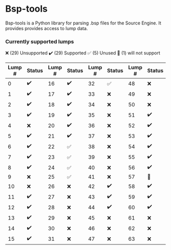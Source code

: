# Bsp-tools

Bsp-tools is a Python library for parsing .bsp files for the Source Engine. It provides provides access to lump data.

### Currently supported lumps

:x: (29) Unsupported :heavy_check_mark: (29) Supported :white_check_mark: (5) Unused :no_good: (1) will not support

| Lump # | Status | Lump # | Status | Lump # | Status | Lump # | Status |
| --- | --- | --- | --- | --- | --- | --- | --- |
| 0  | :heavy_check_mark:   | 16 | :heavy_check_mark:   | 32 | :white_check_mark:   | 48 | :x:                |
| 1  | :heavy_check_mark:   | 17 | :heavy_check_mark:   | 33 | :x:                  | 49 | :x:                |
| 2  | :heavy_check_mark:   | 18 | :heavy_check_mark:   | 34 | :x:                  | 50 | :x:                |
| 3  | :heavy_check_mark:   | 19 | :heavy_check_mark:   | 35 | :x:                  | 51 | :heavy_check_mark: |
| 4  | :x:                  | 20 | :heavy_check_mark:   | 36 | :x:                  | 52 | :heavy_check_mark: |
| 5  | :heavy_check_mark:   | 21 | :heavy_check_mark:   | 37 | :x:                  | 53 | :heavy_check_mark: |
| 6  | :heavy_check_mark:   | 22 | :white_check_mark:   | 38 | :x:                  | 54 | :heavy_check_mark: |
| 7  | :heavy_check_mark:   | 23 | :white_check_mark:   | 39 | :x:                  | 55 | :heavy_check_mark: |
| 8  | :heavy_check_mark:   | 24 | :white_check_mark:   | 40 | :x:                  | 56 | :heavy_check_mark: |
| 9  | :x:                  | 25 | :white_check_mark:   | 41 | :x:                  | 57 | :no_good:          |
| 10 | :x:                  | 26 | :x:                  | 42 | :heavy_check_mark:   | 58 | :heavy_check_mark: |
| 11 | :heavy_check_mark:   | 27 | :x:                  | 43 | :heavy_check_mark:   | 59 | :heavy_check_mark: |
| 12 | :heavy_check_mark:   | 28 | :x:                  | 44 | :heavy_check_mark:   | 60 | :heavy_check_mark: |
| 13 | :heavy_check_mark:   | 29 | :x:                  | 45 | :x:                  | 61 | :x:                |
| 14 | :heavy_check_mark:   | 30 | :x:                  | 46 | :x:                  | 62 | :x:                |
| 15 | :heavy_check_mark:   | 31 | :x:                  | 47 | :x:                  | 63 | :x:                |
